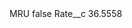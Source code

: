 <?xml version="1.0" encoding="UTF-8"?>
<CustomMetadata xmlns="http://soap.sforce.com/2006/04/metadata" xmlns:xsi="http://www.w3.org/2001/XMLSchema-instance" xmlns:xsd="http://www.w3.org/2001/XMLSchema">
    <label>MRU</label>
    <protected>false</protected>
    <values>
        <field>Rate__c</field>
        <value xsi:type="xsd:double">36.5558</value>
    </values>
</CustomMetadata>
